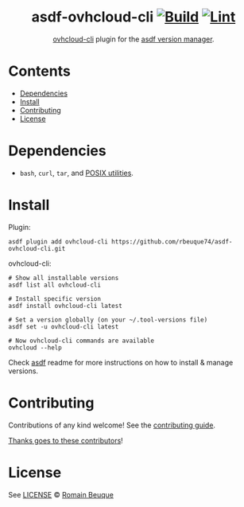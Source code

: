 <div align="center">

# asdf-ovhcloud-cli [![Build](https://github.com/rbeuque74/asdf-ovhcloud-cli/actions/workflows/build.yml/badge.svg)](https://github.com/rbeuque74/asdf-ovhcloud-cli/actions/workflows/build.yml) [![Lint](https://github.com/rbeuque74/asdf-ovhcloud-cli/actions/workflows/lint.yml/badge.svg)](https://github.com/rbeuque74/asdf-ovhcloud-cli/actions/workflows/lint.yml)

[ovhcloud-cli](https://github.com/ovh/ovhcloud-cli) plugin for the [asdf version manager](https://asdf-vm.com).

</div>

# Contents

- [Dependencies](#dependencies)
- [Install](#install)
- [Contributing](#contributing)
- [License](#license)

# Dependencies

- `bash`, `curl`, `tar`, and [POSIX utilities](https://pubs.opengroup.org/onlinepubs/9699919799/idx/utilities.html).

# Install

Plugin:

```shell
asdf plugin add ovhcloud-cli https://github.com/rbeuque74/asdf-ovhcloud-cli.git
```

ovhcloud-cli:

```shell
# Show all installable versions
asdf list all ovhcloud-cli

# Install specific version
asdf install ovhcloud-cli latest

# Set a version globally (on your ~/.tool-versions file)
asdf set -u ovhcloud-cli latest

# Now ovhcloud-cli commands are available
ovhcloud --help
```

Check [asdf](https://github.com/asdf-vm/asdf) readme for more instructions on how to
install & manage versions.

# Contributing

Contributions of any kind welcome! See the [contributing guide](contributing.md).

[Thanks goes to these contributors](https://github.com/rbeuque74/asdf-ovhcloud-cli/graphs/contributors)!

# License

See [LICENSE](LICENSE) © [Romain Beuque](https://github.com/rbeuque74/)

